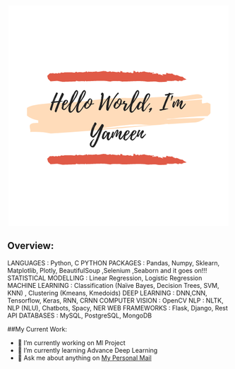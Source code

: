 <p align="center">
  <img src="Peachpuff Brush Stroke Photography Logo.png" />
</p>

## Overview:
LANGUAGES : Python, C
PYTHON PACKAGES : Pandas, Numpy, Sklearn, Matplotlib, Plotly, BeautifulSoup ,Selenium ,Seaborn and it goes on!!!
STATISTICAL MODELLING : Linear Regression, Logistic Regression
MACHINE LEARNING : Classification (Naïve Bayes, Decision Trees, SVM, KNN) , Clustering
(Kmeans, Kmedoids) 
DEEP LEARNING : DNN,CNN, Tensorflow, Keras, RNN, CRNN
COMPUTER VISION : OpenCV
NLP : NLTK, NLP (NLU), Chatbots, Spacy, NER
WEB FRAMEWORKS : Flask, Django, Rest API
DATABASES : MySQL, PostgreSQL, MongoDB


##My Current Work:

- 🔭 I’m currently working on Ml Project
- 🌱 I’m currently learning Advance Deep Learning
- 💬 Ask me about anything on [My Personal Mail](mailto:yameenkhan9@gmail.com)

